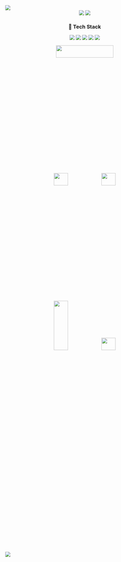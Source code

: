 <img src="https://capsule-render.vercel.app/api?type=Soft&color=09D3AC&text=SangJun%20Lee&height=200&fontSize=50&fontColor=ffffffff&fontAlign=75"/>
<div align=center> 
<img src="https://img.shields.io/badge/dltkd1385@gmail.com-D9411E?style=fat&logo=Gmail&logoColor=white"> <a href="https://tin-dew-21a.notion.site/Lee-SangJun-88867d9a2e294fe59babed0c09894864"><img src="https://img.shields.io/badge/Notion-0F2346?style=fat&logo=Notion">
</a>

### 🔨 Tech Stack
<img src="https://img.shields.io/badge/Android-3DDC84?style=fat&logo=Android&logoColor=white"> <img src="https://img.shields.io/badge/Java-4298B8?style=fat&logo=Java&logoColor=white"> <img src="https://img.shields.io/badge/Kotlin-7F52FF?style=fat&logo=Kotlin&logoColor=white"> <img src="https://img.shields.io/badge/Python-3776AB?style=fat&logo=Python&logoColor=white"> 
 <img src="https://img.shields.io/badge/Firebase-D9411E?style=fat&logo=Firebase&logoColor=white">
</div>


<p align="center">
<img src="https://github-profile-summary-cards.vercel.app/api/cards/profile-details?username=dltkd1395&theme=solarized" width="60%" height="10%">
</p>
<p align="center">
<img src="https://github-profile-summary-cards.vercel.app/api/cards/repos-per-language?username=dltkd1395&theme=solarized" width="30%" height="10%"><img src="https://github-profile-summary-cards.vercel.app/api/cards/most-commit-language?username=dltkd1395&theme=solarized" width="30%" height="10%">
</p>


<p align="center">
<img src="https://github-profile-summary-cards.vercel.app/api/cards/stats?username=dltkd1395&theme=solarized" width="30%" height="20%"><img src="https://github-profile-summary-cards.vercel.app/api/cards/productive-time?username=dltkd1395&theme=solarized" width="30%" height="10%">
</p>

<img src="https://user-images.githubusercontent.com/39490416/200308059-1824a1b0-5d73-49c8-827d-717eaea58380.svg">
